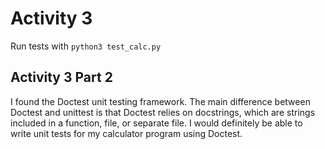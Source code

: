 # Activity 3
Run tests with `python3 test_calc.py`

## Activity 3 Part 2
I found the Doctest unit testing framework. The main difference between Doctest and unittest is that Doctest relies on docstrings, which are strings included in a function, file, or separate file. I would definitely be able to write unit tests for my calculator program using Doctest.
